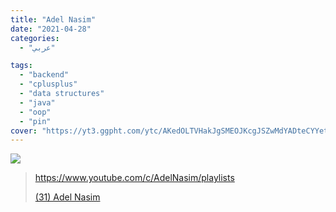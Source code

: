 ```yaml
---
title: "Adel Nasim"
date: "2021-04-28"
categories:
  - "عربي"

tags:
  - "backend"
  - "cplusplus"
  - "data structures"
  - "java"
  - "oop"
  - "pin"
cover: "https://yt3.ggpht.com/ytc/AKedOLTVHakJgSMEOJKcgJSZwMdYADteCYYet7lqKt9sqg=s88-c-k-c0x00ffffff-no-rj"
---
```


![](https://yt3.ggpht.com/ytc/AAUvwng1Ph3BupuwlC8e9GRH2MCYZMcTEHV1nA182iZGXA=s176-c-k-c0x00ffffff-no-rj)

> https://www.youtube.com/c/AdelNasim/playlists
>
> [(31) Adel Nasim ](https://www.youtube.com/c/AdelNasim/playlists)
